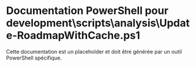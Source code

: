 # Documentation PowerShell pour development\scripts\analysis\Update-RoadmapWithCache.ps1

Cette documentation est un placeholder et doit être générée par un outil PowerShell spécifique.
